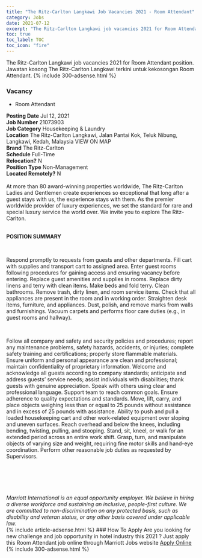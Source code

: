```yaml
---
title: "The Ritz-Carlton Langkawi Job Vacancies 2021 - Room Attendant" 
category: Jobs 
date: 2021-07-12 
excerpt: "The Ritz-Carlton Langkawi job vacancies 2021 for Room Attendant position. Jawatan kosong The Ritz-Carlton Langkawi terkini untuk kekosongan Room Attendant." 
toc: true 
toc_label: TOC 
toc_icon: "fire" 
--- 
```


The Ritz-Carlton Langkawi job vacancies 2021 for Room Attendant position. Jawatan kosong The Ritz-Carlton Langkawi terkini untuk kekosongan Room Attendant. 
{% include 300-adsense.html %} 
### Vacancy 
- Room Attendant 
<div><div><b>Posting Date</b> Jul 12, 2021<br><b>Job Number</b> 21073903<br><b>Job Category</b> Housekeeping &amp; Laundry<br><b>Location</b> The Ritz-Carlton Langkawi, Jalan Pantai Kok, Teluk Nibung, Langkawi, Kedah, Malaysia VIEW ON MAP<br><b>Brand</b> The Ritz-Carlton<br><b>Schedule</b> Full-Time<br><b>Relocation?</b> N<br><b>Position Type</b> Non-Management<br><b>Located Remotely?</b> N<br><br><div>    At more than 80 award-winning properties worldwide, The Ritz-Carlton Ladies and Gentlemen create experiences so exceptional that long after a guest stays with us, the experience stays with them. As the premier worldwide provider of luxury experiences, we set the standard for rare and special luxury service the world over. We invite you to explore The Ritz-Carlton.    </div><br></div><div> <p><strong>POSITION SUMMARY</strong></p> <p>&#160;</p> <p>Respond promptly to requests from guests and other departments. Fill cart with supplies and transport cart to assigned area. Enter guest rooms following procedures for gaining access and ensuring vacancy before entering. Replace guest amenities and supplies in rooms. Replace dirty linens and terry with clean items. Make beds and fold terry. Clean bathrooms. Remove trash, dirty linen, and room service items. Check that all appliances are present in the room and in working order. Straighten desk items, furniture, and appliances. Dust, polish, and remove marks from walls and furnishings. Vacuum carpets and performs floor care duties (e.g., in guest rooms and hallway).</p> <p>&#160;</p> <p>Follow all company and safety and security policies and procedures; report any maintenance problems, safety hazards, accidents, or injuries; complete safety training and certifications; properly store flammable materials. Ensure uniform and personal appearance are clean and professional; maintain confidentiality of proprietary information. Welcome and acknowledge all guests according to company standards; anticipate and address guests&#8217; service needs; assist individuals with disabilities; thank guests with genuine appreciation. Speak with others using clear and professional language. Support team to reach common goals. Ensure adherence to quality expectations and standards. Move, lift, carry, and place objects weighing less than or equal to 25 pounds without assistance and in excess of 25 pounds with assistance. Ability to push and pull a loaded housekeeping cart and other work-related equipment over sloping and uneven surfaces. Reach overhead and below the knees, including bending, twisting, pulling, and stooping. Stand, sit, kneel, or walk for an extended period across an entire work shift. Grasp, turn, and manipulate objects of varying size and weight, requiring fine motor skills and hand-eye coordination. Perform other reasonable job duties as requested by Supervisors.</p> <p>&#160;</p> <p>&#160;</p> </div> <div> &#160;</div> <em>Marriott International is an equal opportunity employer.&#160;We believe in hiring a diverse workforce and sustaining an inclusive, people-first culture.&#160;We are committed to non-discrimination on&#160;any&#160;protected&#160;basis, such as disability and veteran status, or any other basis covered under applicable law.</em><br></div> 
{% include article-adsense.html %} 
### How To Apply 
Are you looking for new challenge and job opportunity in hotel industry this 2021 ?
Just apply this Room Attendant job online through Marriott Jobs website 
<a href="https://jobs.marriott.com/marriott/jobs/21073903?lang=en-us" class="btn btn--info" target="_blank" rel="nofollow noopenner">Apply Online</a> 
{% include 300-adsense.html %} 